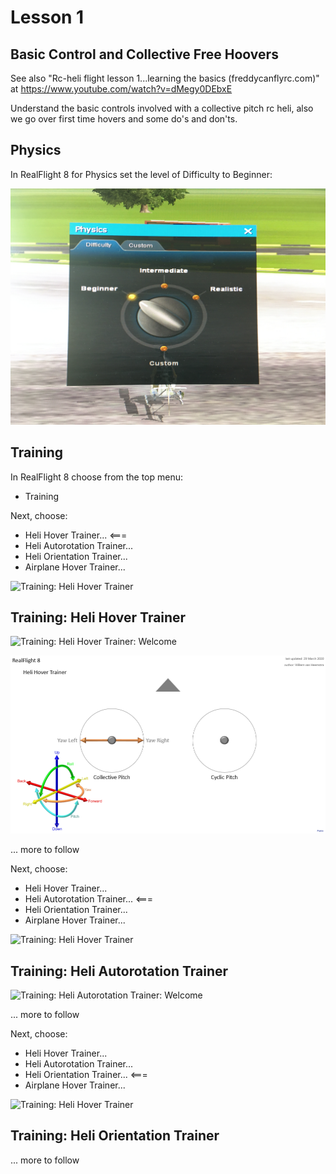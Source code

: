 # Lesson 1

## Basic Control and Collective Free Hoovers

See also "Rc-heli flight lesson 1...learning the basics (freddycanflyrc.com)" at https://www.youtube.com/watch?v=dMegy0DEbxE

Understand the basic controls involved with a collective pitch rc heli, also we go over first time hovers and some do's and don'ts.

## Physics

In RealFlight 8 for Physics set the level of Difficulty to Beginner:

![Difficulty: Beginner](image0.jpeg)

## Training

In RealFlight 8 choose from the top menu:

- Training

Next, choose:

- Heli Hover Trainer...  <===
- Heli Autorotation Trainer...
- Heli Orientation Trainer...
- Airplane Hover Trainer...

![Training: Heli Hover Trainer](https://raw.githubusercontent.com/vanHeemstraSystems/real-flight-simulator-8/blob/master/100/image01.jpeg)

## Training: Heli Hover Trainer

![Training: Heli Hover Trainer: Welcome](https://raw.githubusercontent.com/vanHeemstraSystems/real-flight-simulator-8/master/100/image04.jpeg)

![Collective Pitch - Yaw](https://raw.githubusercontent.com/vanHeemstraSystems/real-flight-simulator-8/master/100/heli_hover_trainer_controller_collective_pitch_yaw.PNG)


... more to follow

Next, choose:

- Heli Hover Trainer...
- Heli Autorotation Trainer...  <===
- Heli Orientation Trainer...
- Airplane Hover Trainer...

![Training: Heli Hover Trainer](https://raw.githubusercontent.com/vanHeemstraSystems/real-flight-simulator-8/blob/master/100/image02.jpeg)

## Training: Heli Autorotation Trainer

![Training: Heli Autorotation Trainer: Welcome](https://raw.githubusercontent.com/vanHeemstraSystems/real-flight-simulator-8/master/100/image05.jpeg)





... more to follow

Next, choose:

- Heli Hover Trainer...
- Heli Autorotation Trainer...
- Heli Orientation Trainer...  <===
- Airplane Hover Trainer...

![Training: Heli Hover Trainer](https://github.com/vanHeemstraSystems/real-flight-simulator-8/raw/master/100/image03.jpeg)

## Training: Heli Orientation Trainer

... more to follow
